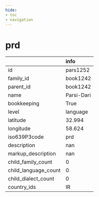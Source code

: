 ```yaml
---
hide:
- toc
- navigation
---
```

# prd
|                      | info       |
|:---------------------|:-----------|
| id                   | pars1252   |
| family_id            | book1242   |
| parent_id            | book1242   |
| name                 | Parsi-Dari |
| bookkeeping          | True       |
| level                | language   |
| latitude             | 32.994     |
| longitude            | 58.624     |
| iso639P3code         | prd        |
| description          | nan        |
| markup_description   | nan        |
| child_family_count   | 0          |
| child_language_count | 0          |
| child_dialect_count  | 0          |
| country_ids          | IR         |